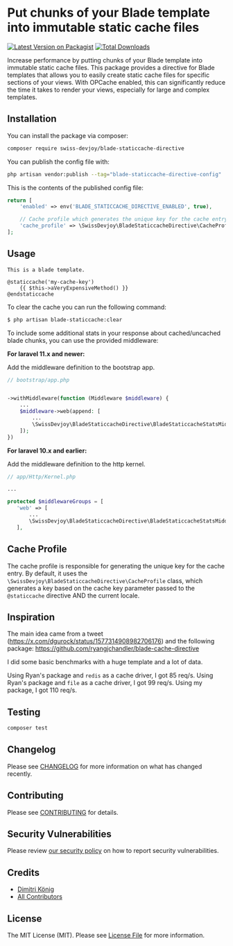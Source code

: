 # Put chunks of your Blade template into immutable static cache files

[![Latest Version on Packagist](https://img.shields.io/packagist/v/swiss-devjoy/blade-staticcache-directive.svg?style=flat-square)](https://packagist.org/packages/swiss-devjoy/blade-staticcache-directive)
[![Total Downloads](https://img.shields.io/packagist/dt/swiss-devjoy/blade-staticcache-directive.svg?style=flat-square)](https://packagist.org/packages/swiss-devjoy/blade-staticcache-directive)

Increase performance by putting chunks of your Blade template into immutable static cache files. This package provides a directive for Blade templates that allows you to easily create static cache files for specific sections of your views. With OPCache enabled, this can significantly reduce the time it takes to render your views, especially for large and complex templates.

## Installation

You can install the package via composer:

```bash
composer require swiss-devjoy/blade-staticcache-directive
```

You can publish the config file with:

```bash
php artisan vendor:publish --tag="blade-staticcache-directive-config"
```

This is the contents of the published config file:

```php
return [
    'enabled' => env('BLADE_STATICCACHE_DIRECTIVE_ENABLED', true),

    // Cache profile which generates the unique key for the cache entry
    'cache_profile' => \SwissDevjoy\BladeStaticcacheDirective\CacheProfile::class,
];
```

## Usage

```blade
This is a blade template.

@staticcache('my-cache-key')
    {{ $this->aVeryExpensiveMethod() }}
@endstaticcache
```

To clear the cache you can run the following command:

```bash
$ php artisan blade-staticcache:clear
```

To include some additional stats in your response about cached/uncached blade chunks, you can use the provided middleware:

**For laravel 11.x and newer:**

Add the middleware definition to the bootstrap app.

```php
// bootstrap/app.php


->withMiddleware(function (Middleware $middleware) {
    ...
    $middleware->web(append: [
        ...
        \SwissDevjoy\BladeStaticcacheDirective\BladeStaticcacheStatsMiddleware::class,
    ]);
})

```

**For laravel 10.x and earlier:**

Add the middleware definition to the http kernel.


```php
// app/Http/Kernel.php

...

protected $middlewareGroups = [
   'web' => [
       ...
       \SwissDevjoy\BladeStaticcacheDirective\BladeStaticcacheStatsMiddleware::class,
   ],

```

## Cache Profile

The cache profile is responsible for generating the unique key for the cache entry. By default, it uses the `\SwissDevjoy\BladeStaticcacheDirective\CacheProfile` class, which generates a key based on the cache key parameter passed to the `@staticcache` directive AND the current locale.

## Inspiration

The main idea came from a tweet (https://x.com/dgurock/status/1577314908982706176) and the following package: https://github.com/ryangjchandler/blade-cache-directive

I did some basic benchmarks with a huge template and a lot of data.

Using Ryan's package and `redis` as a cache driver, I got 85 req/s.
Using Ryan's package and `file` as a cache driver, I got 99 req/s.
Using my package, I got 110 req/s.

## Testing

```bash
composer test
```

## Changelog

Please see [CHANGELOG](CHANGELOG.md) for more information on what has changed recently.

## Contributing

Please see [CONTRIBUTING](CONTRIBUTING.md) for details.

## Security Vulnerabilities

Please review [our security policy](../../security/policy) on how to report security vulnerabilities.

## Credits

- [Dimitri König](https://github.com/dimitri-koenig)
- [All Contributors](../../contributors)

## License

The MIT License (MIT). Please see [License File](LICENSE.md) for more information.
